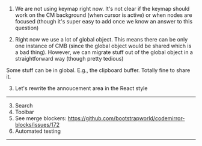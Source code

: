 1. We are not using keymap right now. It's not clear if the keymap should work
on the CM background (when cursor is active) or when nodes are focused (though it's super easy to add once we know an answer to this question)

2. Right now we use a lot of global object. This means there can be only one instance of CMB (since the global object would be shared which is a bad thing). However, we can migrate stuff out of the global object in a straightforward way (though pretty tedious)

Some stuff can be in global. E.g., the clipboard buffer. Totally fine to share it.

3. Let's rewrite the annoucement area in the React style

---------

3. Search 
4. Toolbar
5. See merge blockers: https://github.com/bootstrapworld/codemirror-blocks/issues/172
6. Automated testing

----------

